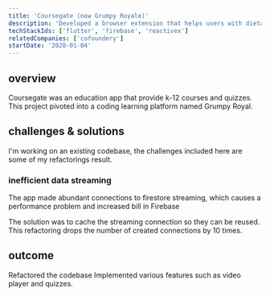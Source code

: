 ```yaml
---
title: 'Coursegate (now Grumpy Royale)'
description: 'Developed a browser extension that helps users with dietary prefernce to grocery shopping online'
techStackIds: ['flutter', 'firebase', 'reactivex']
relatedCompanies: ['cofoundery']
startDate: '2020-01-04'
---
```


## overview

Coursegate was an education app that provide k-12 courses and quizzes. This project pivoted into a coding learning platform named Grumpy Royal.

## challenges & solutions

I'm working on an existing codebase, the challenges included here are some of my refactorings result.

### inefficient data streaming

The app made abundant connections to firestore streaming, which causes a performance problem and increased bill in Firebase

The solution was to cache the streaming connection so they can be reused. This refactoring drops the number of created connections by 10 times.

## outcome

Refactored the codebase Implemented various features such as video player and quizzes.
